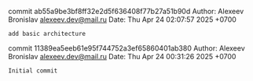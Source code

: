 commit ab55a9be3bf8ff32e2d5f636408f77b27a51b90d
Author: Alexeev Bronislav <alexeev.dev@mail.ru>
Date:   Thu Apr 24 02:07:57 2025 +0700

    add basic architecture

commit 11389ea5eeb61e95f744752a3ef65860401ab380
Author: Alexeev Bronislav <alexeev.dev@mail.ru>
Date:   Thu Apr 24 00:31:26 2025 +0700

    Initial commit
